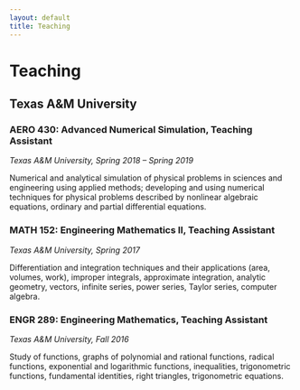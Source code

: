 ```yaml
---
layout: default
title: Teaching
---
```


<style>
.hero-body .column {
	margin-bottom: 180px;
}

.hero-body .tagline {
	font-size: 18px;
	margin-top: 5px;
}
</style>

# Teaching

## Texas A&M University
<!--<a href="">My work is funded by the community.</a> -->

### AERO 430: Advanced Numerical Simulation, Teaching Assistant
_Texas A&M University, Spring 2018 – Spring 2019_

Numerical and analytical simulation of physical problems in sciences and engineering using applied
methods; developing and using numerical techniques for physical problems described by nonlinear
algebraic equations, ordinary and partial differential equations.

### MATH 152: Engineering Mathematics II, Teaching Assistant
_Texas A&M University, Spring 2017_

Differentiation and integration techniques and their applications (area, volumes, work), improper
integrals, approximate integration, analytic geometry, vectors, infinite series, power series, Taylor
series, computer algebra.

### ENGR 289: Engineering Mathematics, Teaching Assistant
_Texas A&M University, Fall 2016_

Study of functions, graphs of polynomial and rational functions, radical functions, exponential and
logarithmic functions, inequalities, trigonometric functions, fundamental identities, right triangles,
trigonometric equations.
